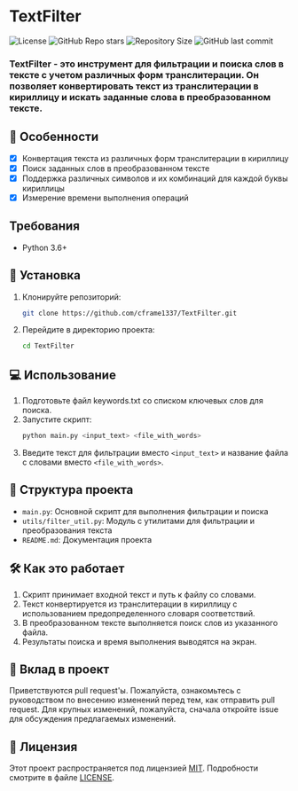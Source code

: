 # TextFilter
![License](https://img.shields.io/github/license/cframe1337/TextFilter) ![GitHub Repo stars](https://img.shields.io/github/stars/cframe1337/TextFilter)
![Repository Size](https://img.shields.io/github/repo-size/cframe1337/TextFilter) ![GitHub last commit](https://img.shields.io/github/last-commit/cframe1337/TextFilter)

### TextFilter - это инструмент для фильтрации и поиска слов в тексте с учетом различных форм транслитерации. Он позволяет конвертировать текст из транслитерации в кириллицу и искать заданные слова в преобразованном тексте.

## 🌟 Особенности

- [x] Конвертация текста из различных форм транслитерации в кириллицу
- [x] Поиск заданных слов в преобразованном тексте
- [x] Поддержка различных символов и их комбинаций для каждой буквы кириллицы
- [x] Измерение времени выполнения операций

## Требования

- Python 3.6+

## 🚀 Установка
1. Клонируйте репозиторий:
   ```bash
   git clone https://github.com/cframe1337/TextFilter.git
   ```
2. Перейдите в директорию проекта:
   ```bash
   cd TextFilter
   ```

## 💻 Использование
1. Подготовьте файл keywords.txt со списком ключевых слов для поиска.
2. Запустите скрипт:
   ```bash
   python main.py <input_text> <file_with_words>
   ```
3. Введите текст для фильтрации вместо `<input_text>` и название файла с словами вместо `<file_with_words>`.

## 📁 Структура проекта

- `main.py`: Основной скрипт для выполнения фильтрации и поиска
- `utils/filter_util.py`: Модуль с утилитами для фильтрации и преобразования текста
- `README.md`: Документация проекта

## 🛠️ Как это работает

1. Скрипт принимает входной текст и путь к файлу со словами.
2. Текст конвертируется из транслитерации в кириллицу с использованием предопределенного словаря соответствий.
3. В преобразованном тексте выполняется поиск слов из указанного файла.
4. Результаты поиска и время выполнения выводятся на экран.

## 🤝 Вклад в проект

Приветствуются pull request'ы. Пожалуйста, ознакомьтесь с руководством по внесению изменений перед тем, как отправить pull request. Для крупных изменений, пожалуйста, сначала откройте issue для обсуждения предлагаемых изменений.

## 📄 Лицензия
Этот проект распространяется под лицензией [MIT](https://choosealicense.com/licenses/mit/). Подробности смотрите в файле [LICENSE](https://github.com/cframe1337/TextFilter/blob/main/LICENSE).
